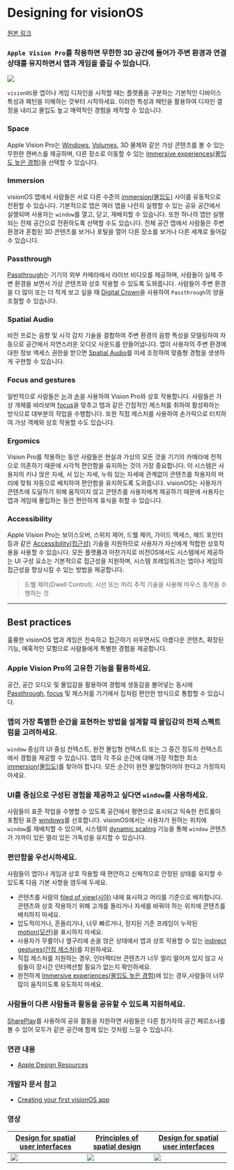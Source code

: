 
# Designing for visionOS
[원본 링크](https://developer.apple.com/design/human-interface-guidelines/designing-for-visionos)

### `Apple Vision Pro`를 착용하면 무한한 3D 공간에 들어가 주변 환경과 연결 상태를 유지하면서 앱과 게임을 즐길 수 있습니다.

![](https://i.imgur.com/bqt0iGU.jpg)

`visionOS`용 앱이나 게임 디자인을 시작할 때는 플랫폼을 구분하는 기본적인 디바이스 특성과 패턴을 이해하는 것부터 시작하세요. 이러한 특성과 패턴을 활용하여 디자인 결정을 내리고 몰입도 높고 매력적인 경험을 제작할 수 있습니다.

### Space
Apple Vision Pro는 [Windows](../Components/Presentation/Windows#Windows), [Volumes](../Components/Presentation/Windows#Volumes), 3D 물체와 같은 가상 콘텐츠를 볼 수 있는 무한한 캔버스를 제공하며, 다른 장소로 이동할 수 있는 [Immersive experiences(몰입도 높은 경험)](../Foundations/Immersive_experiences)을 선택할 수 있습니다.

### Immersion
visionOS 앱에서 사람들은 서로 다른 수준의 [immersion(몰입도)](../Foundations/Immersive_experiences) 사이를 유동적으로 전환할 수 있습니다. 
기본적으로 앱은 여러 앱을 나란히 실행할 수 있는 공유 공간에서 실행되며 사용자는 `window`를 열고, 닫고, 재배치할 수 있습니다. 또한 하나의 앱만 실행되는 전체 공간으로 전환하도록 선택할 수도 있습니다. 전체 공간 앱에서 사람들은 주변 환경과 혼합된 3D 콘텐츠를 보거나 포털을 열어 다른 장소를 보거나 다른 세계로 들어갈 수 있습니다.

### Passthrough
[Passthrough](../Foundations/Immersive_experiences#Immersion-and-passthrough)는 기기의 외부 카메라에서 라이브 비디오를 제공하며, 사람들이 실제 주변 환경을 보면서 가상 콘텐츠와 상호 작용할 수 있도록 도와줍니다. 사람들이 주변 환경을 더 많이 또는 더 적게 보고 싶을 때 [Digital Crown](../Inputs/Digital_Crown)을 사용하여 `Passthrough`의 양을 조절할 수 있습니다.

### Spatial Audio
비전 프로는 음향 및 시각 감지 기술을 결합하여 주변 환경의 음향 특성을 모델링하여 자동으로 공간에서 자연스러운 오디오 사운드를 만들어냅니다. 앱이 사용자의 주변 환경에 대한 정보 액세스 권한을 받으면 [Spatial Audio](../Patterns/Playing-audio#visionOS)를 미세 조정하여 맞춤형 경험을 생생하게 구현할 수 있습니다.

### Focus and gestures
일반적으로 사람들은 [눈](../Inputs/Eyes)과 [손](https://developer.apple.com/design/human-interface-guidelines/gestures#visionOS)을 사용하여 Vision Pro와 상호 작용합니다. 사람들은 가상 개체를 바라보며 [focus](https://developer.apple.com/design/human-interface-guidelines/focus-and-selection)을 맞추고 탭과 같은 간접적인 제스처를 취하여 활성화하는 방식으로 대부분의 작업을 수행합니다. 또한 직접 제스처를 사용하여 손가락으로 터치하여 가상 객체와 상호 작용할 수도 있습니다.

### Ergomics
Vision Pro를 착용하는 동안 사람들은 현실과 가상의 모든 것을 기기의 카메라에 전적으로 의존하기 때문에 시각적 편안함을 유지하는 것이 가장 중요합니다. 이 시스템은 사용자의 키나 앉은 자세, 서 있는 자세, 누워 있는 자세에 관계없이 콘텐츠를 착용자의 머리에 맞춰 자동으로 배치하여 편안함을 유지하도록 도와줍니다. visionOS는 사용자가 콘텐츠에 도달하기 위해 움직이지 않고 콘텐츠를 사용자에게 제공하기 때문에 사용자는 앱과 게임에 몰입하는 동안 편안하게 휴식을 취할 수 있습니다.
### **Accessibility**
Apple Vision Pro는 보이스오버, 스위치 제어, 드웰 제어, 가이드 액세스, 헤드 포인터 등과 같은 [Accessibility(접근성)](https://developer.apple.com/design/human-interface-guidelines/accessibility) 기술을 지원하므로 사용자가 자신에게 적합한 상호작용을 사용할 수 있습니다. 모든 플랫폼과 마찬가지로 비전OS에서도 시스템에서 제공하는 UI 구성 요소는 기본적으로 접근성을 지원하며, 시스템 프레임워크는 앱이나 게임의 접근성을 향상시킬 수 있는 방법을 제공합니다.

> 드웰 제어(Dwell Control): 시선 또는 머리 추적 기술을 사용해 마우스 동작을 수행하는 것


---

## Best practices

훌륭한 visionOS 앱과 게임은 친숙하고 접근하기 쉬우면서도 아름다운 콘텐츠, 확장된 기능, 매혹적인 모험으로 사람들에게 특별한 경험을 제공합니다.

### Apple Vision Pro의 고유한 기능을 활용하세요.
공간, 공간 오디오 및 몰입감을 활용하여 경험에 생동감을 불어넣는 동시에 [Passthrough](../Foundations/Immersive_experiences#Immersion-and-passthrough), [focus](https://developer.apple.com/design/human-interface-guidelines/focus-and-selection) 및 제스처를 기기에서 집처럼 편안한 방식으로 통합할 수 있습니다.

### 앱의 가장 특별한 순간을 표현하는 방법을 설계할 때 몰입감의 전체 스펙트럼을 고려하세요.
`window` 중심의 UI 중심 컨텍스트, 완전 몰입형 컨텍스트 또는 그 중간 정도의 컨텍스트에서 경험을 제공할 수 있습니다. 앱의 각 주요 순간에 대해 가장 적합한 최소 [immersion(몰입도)](../Foundations/Immersive_experiences)를 찾아야 합니다. 모든 순간이 완전 몰입형이어야 한다고 가정하지 마세요.

### UI를 중심으로 구성된 경험을 제공하고 싶다면 `window`를 사용하세요.
사람들이 표준 작업을 수행할 수 있도록 공간에서 평면으로 표시되고 익숙한 컨트롤이 포함된 표준 [windows](../Components/Presentation/Windows#Windows)를 선호합니다. visionOS에서는 사용자가 원하는 위치에 `window`를 재배치할 수 있으며, 시스템의 [dynamic scaling](../Foundations/Spatial-layout#Scale) 기능을 통해 `window` 콘텐츠가 가까이 있든 멀리 있든 가독성을 유지할 수 있습니다.

### 편안함을 우선시하세요.
사람들이 앱이나 게임과 상호 작용할 때 편안하고 신체적으로 안정된 상태를 유지할 수 있도록 다음 기본 사항을 염두에 두세요.

- 콘텐츠를 사람의 [filed of view(시야)](../Foundations/Spatial-layout#Field-of-view) 내에 표시하고 머리를 기준으로 배치합니다. 콘텐츠와 상호 작용하기 위해 고개를 돌리거나 자세를 바꿔야 하는 위치에 콘텐츠를 배치하지 마세요.
- 압도적이거나, 흔들리거나, 너무 빠르거나, 정지된 기준 프레임이 누락된 [motion(모션)](https://developer.apple.com/design/human-interface-guidelines/motion#visionOS)을 표시하지 마세요.
- 사용자가 무릎이나 옆구리에 손을 얹은 상태에서 앱과 상호 작용할 수 있는 [indirect gestures(간접 제스처)](https://developer.apple.com/design/human-interface-guidelines/gestures#visionOS)를 지원하세요.
- 직접 제스처를 지원하는 경우, 인터랙티브 콘텐츠가 너무 멀리 떨어져 있지 않고 사람들이 장시간 인터랙션할 필요가 없는지 확인하세요.
- 완전하게 [Immersive experiences(몰입도 높은 경험)](../Foundations/Immersive_experiences)에 있는 경우,사람들이 너무 많이 움직이도록 유도하지 마세요.

### 사람들이 다른 사람들과 활동을 공유할 수 있도록 지원하세요.
[SharePlay](https://developer.apple.com/design/human-interface-guidelines/shareplay#visionOS)를 사용하여 공유 활동을 지원하면 사람들은 다른 참가자의 공간 페르소나를 볼 수 있어 모두가 같은 공간에 함께 있는 것처럼 느낄 수 있습니다.

### 연관 내용
- [Apple Design Resources](https://developer.apple.com/design/resources/#visionOS-apps)

### 개발자 문서 참고
- [Creating your first visionOS app](https://developer.apple.com/documentation/visionOS/creating-your-first-visionos-app)

### 영상

| [Design for spatial user interfaces](https://developer.apple.com/videos/play/wwdc2023/10076) | [Principles of spatial design](https://developer.apple.com/videos/play/wwdc2023/10072) | [Design for spatial user interfaces](https://developer.apple.com/videos/play/wwdc2023/10072) |
| -------- | -------- | -------- |
| ![](https://i.imgur.com/kTIL2Ke.png)|     ![](https://i.imgur.com/PD74ZGq.png) | ![](https://i.imgur.com/lqNmxbv.png) |

